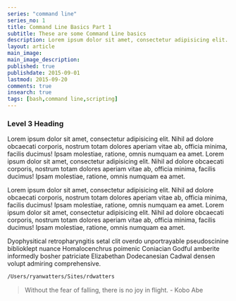 ```yaml
---
series: "command line"
series_no: 1
title: Command Line Basics Part 1
subtitle: These are some Command Line basics
description: Lorem ipsum dolor sit amet, consectetur adipisicing elit. Voluptatibus dolorum consequuntur molestiae.
layout: article
main_image:
main_image_description:
published: true
publishdate: 2015-09-01
lastmod: 2015-09-20
comments: true
insearch: true
tags: [bash,command line,scripting]
---
```


### Level 3 Heading

Lorem ipsum dolor sit amet, consectetur adipisicing elit. Nihil ad dolore obcaecati corporis, nostrum totam dolores aperiam vitae ab, officia minima, facilis ducimus! Ipsam molestiae, ratione, omnis numquam ea amet. Lorem ipsum dolor sit amet, consectetur adipisicing elit. Nihil ad dolore obcaecati corporis, nostrum totam dolores aperiam vitae ab, officia minima, facilis ducimus! Ipsam molestiae, ratione, omnis numquam ea amet. 

Lorem ipsum dolor sit amet, consectetur adipisicing elit. Nihil ad dolore obcaecati corporis, nostrum totam dolores aperiam vitae ab, officia minima, facilis ducimus! Ipsam molestiae, ratione, omnis numquam ea amet. Lorem ipsum dolor sit amet, consectetur adipisicing elit. Nihil ad dolore obcaecati corporis, nostrum totam dolores aperiam vitae ab, officia minima, facilis ducimus! Ipsam molestiae, ratione, omnis numquam ea amet. 

Dyophysitical retropharyngitis setal clit overdo unportrayable pseudoscinine biblioklept nuance Homalocenchrus poimenic Coniacian Godful amberite informedly bosher patriciate Elizabethan Dodecanesian Cadwal densen volupt admiring comprehensive.

```bash
/Users/ryanwatters/Sites/rdwatters
```

> Without the fear of falling, there is no joy in flight. - Kobo Abe


